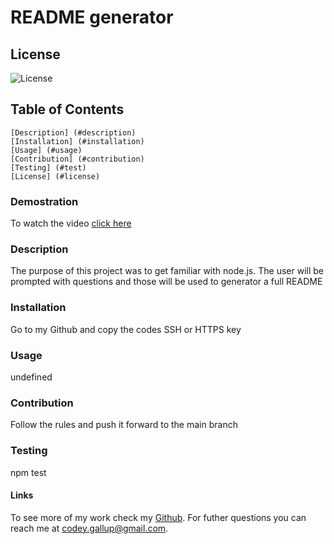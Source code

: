 # README generator 

  ## License 
  ![License](https://img.shields.io/badge/license-Apache-00beef)

  ## Table of Contents

    [Description] (#description)
    [Installation] (#installation)
    [Usage] (#usage)
    [Contribution] (#contribution)
    [Testing] (#test)
    [License] (#license)

  ### Demostration
  
  To watch the video [click here](https://app.castify.com/watch/28bebb26-dbda-4971-b5a9-7fd6133ac39a)

  ### Description

  The purpose of this project was to get familiar with node.js. The user will be prompted with questions and those will be used to generator a full README

  ### Installation

  Go to my Github and copy the codes SSH or HTTPS key

  ### Usage

  undefined

  ### Contribution

  Follow the rules and push it forward to the main branch

  ### Testing

  npm test

  #### Links

  To see more of my work check my [Github](https://github.com/Codeyg12). For futher questions you can reach me at codey.gallup@gmail.com.
